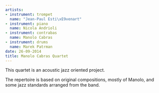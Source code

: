 ```yaml
---
artists:
- instrument: trompet
  name: "Jean-Paul Esti\xE9venart"
- instrument: piano
  name: Nicola Andrioli
- instrument: contrabas
  name: Manolo Cabras
- instrument: drums
  name: Marek Patrman
date: 26-09-2014
title: Manolo Cabras Quartet
---
```

This quartet is an acoustic jazz oriented project. 

The repertoire is based on original compositions, mostly of Manolo, and some jazz standards arranged from the band.